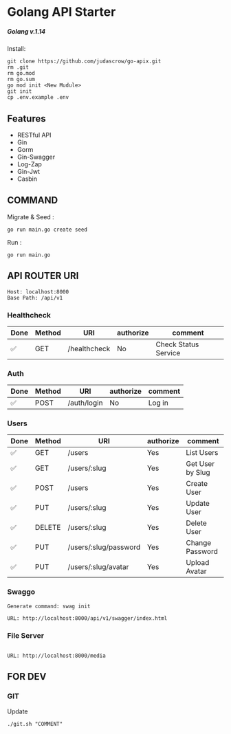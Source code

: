 # Golang API Starter

##### Golang v.1.14

Install:

```
git clone https://github.com/judascrow/go-apix.git
rm .git
rm go.mod
rm go.sum
go mod init <New Mudule>
git init
cp .env.example .env
```

## Features

- RESTful API
- Gin
- Gorm
- Gin-Swagger
- Log-Zap
- Gin-Jwt
- Casbin

## COMMAND

Migrate & Seed :

```
go run main.go create seed
```

Run :

```
go run main.go
```

## API ROUTER URI

```
Host: localhost:8000
Base Path: /api/v1
```

### Healthcheck

| Done               | Method | URI          | authorize | comment              |
| ------------------ | ------ | ------------ | --------- | -------------------- |
| :white_check_mark: | GET    | /healthcheck | No        | Check Status Service |

### Auth

| Done               | Method | URI         | authorize | comment |
| ------------------ | ------ | ----------- | --------- | ------- |
| :white_check_mark: | POST   | /auth/login | No        | Log in  |

### Users

| Done               | Method | URI                   | authorize | comment          |
| ------------------ | ------ | --------------------- | --------- | ---------------- |
| :white_check_mark: | GET    | /users                | Yes       | List Users       |
| :white_check_mark: | GET    | /users/:slug          | Yes       | Get User by Slug |
| :white_check_mark: | POST   | /users                | Yes       | Create User      |
| :white_check_mark: | PUT    | /users/:slug          | Yes       | Update User      |
| :white_check_mark: | DELETE | /users/:slug          | Yes       | Delete User      |
| :white_check_mark: | PUT    | /users/:slug/password | Yes       | Change Password  |
| :white_check_mark: | PUT    | /users/:slug/avatar   | Yes       | Upload Avatar    |

### Swaggo

```
Generate command: swag init

URL: http://localhost:8000/api/v1/swagger/index.html
```

### File Server

```

URL: http://localhost:8000/media
```

## FOR DEV

### GIT

Update

```
./git.sh "COMMENT"
```
